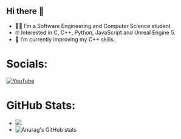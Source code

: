 ## Hi there 👋

<!--
**Cukowski/Cukowski** is a ✨ _special_ ✨ repository because its `README.md` (this file) appears on your GitHub profile.

Here are some ideas to get you started:
- 👯 I’m looking to collaborate on ...
- 🤔 I’m looking for help with ...
- 💬 Ask me about ...
- 📫 How to reach me: ...
- 😄 Pronouns: ...
- ⚡ Fun fact: ...
-->

- 👨‍💻 I’m a Software Engineering and Computer Science student 
- 🤓 Interested in C, C++, Python, JavaScript and Unreal Engine 5. 
- 🌱 I’m currently improving my C++ skills.

<!-- 
# Outstanding Projects:
 ##### Currently working on ⛏️:
 - Full Stack social media app with Nuxt 3, TailwindCSS, MongoDB and Prisma [Twitter clone](https://github.com/SoraiaBarroso/Full_Stack_Nuxt)
 ##### Algorithem projects 🤖:
  - Find shortest path using A* algorithm [my_mouse](https://github.com/SoraiaBarroso/My_Mouse_Project).
  - Find the biggest square on a board [my_bsq](https://github.com/SoraiaBarroso/Bsq_Project).
  - Calculator using shunting-yard algorithm [my_bc](https://github.com/SoraiaBarroso/Bc_Project).
 ##### Other projects 💻:
 -  Implementation of [unix shell](https://github.com/SoraiaBarroso/My_zsh).
 -  Implementation of Unix [curl](https://github.com/SoraiaBarroso/my_curl).
 -  Implementation of dynamic memory allocation functions [malloc](https://github.com/SoraiaBarroso/my_malloc).
 -  Implementation of standard C library functions in 'nasm 64' [my_libasm](https://github.com/SoraiaBarroso/my_libasm).
 -  Implementation of [SQLite](https://github.com/SoraiaBarroso/my_sqlite).
 -  Implementation of [BlockChain](https://github.com/SoraiaBarroso/Blockchain-Project).
-->

 # Socials:
 [![YouTube](https://img.shields.io/badge/YouTube-FF0000?style=for-the-badge&logo=youtube&logoColor=white)](https://www.youtube.com/@Dev_with_Sel)
 #

# GitHub Stats:
- ![](https://github-readme-stats.vercel.app/api/top-langs/?username=Cukowski&theme=tokyonight&hide_border=true&include_all_commits=true&count_private=false&layout=compact)
- ![Anurag's GitHub stats](https://github-readme-stats.vercel.app/api?username=Cukowski&show_icons=true&theme=synthwave)
